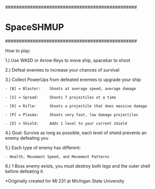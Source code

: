 ################################################
#   		SpaceSHMUP		       #
################################################

How to play:

1.) Use WASD or Arrow Keys to move ship, spacebar to shoot

2.) Defeat enemies to increase your chances of survival

3.) Collect PowerUps from defeated enemies to upgrade your ship

	- [B] = Blaster:	Shoots at average speed, average damage
  
	- [S] = Spread:		Shoots 7 projectiles at a time
  
	- [R] = Rifle:		Shoots a projectile that does massive damage
  
	- [P] = Plasma:		Shoots very fast, low damage projectiles
  
	- [O] = Shield:		Adds 1 level to your current shield
  
4.) Goal: Survive as long as possible, each level of shield prevents an enemy defeating you

5.) Each type of enemy has different:

	- Health, Movement Speed, and Movement Patterns
  
6.) 1 Boss enemy exists, you must destroy both legs and the outer shell before defeating it.

*Originally created for MI 231 at Michigan State University
